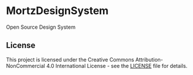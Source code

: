 # MortzDesignSystem
Open Source Design System 

## License

This project is licensed under the Creative Commons Attribution-NonCommercial 4.0 International License - see the [LICENSE](LICENSE) file for details.

